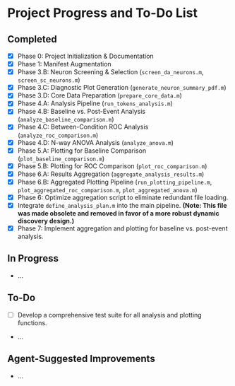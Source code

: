 # Project Progress and To-Do List

## Completed

- [x] Phase 0: Project Initialization & Documentation
- [x] Phase 1: Manifest Augmentation
- [x] Phase 3.B: Neuron Screening & Selection (`screen_da_neurons.m`, `screen_sc_neurons.m`)
- [x] Phase 3.C: Diagnostic Plot Generation (`generate_neuron_summary_pdf.m`)
- [x] Phase 3.D: Core Data Preparation (`prepare_core_data.m`)
- [x] Phase 4.A: Analysis Pipeline (`run_tokens_analysis.m`)
- [x] Phase 4.B: Baseline vs. Post-Event Analysis (`analyze_baseline_comparison.m`)
- [x] Phase 4.C: Between-Condition ROC Analysis (`analyze_roc_comparison.m`)
- [x] Phase 4.D: N-way ANOVA Analysis (`analyze_anova.m`)
- [x] Phase 5.A: Plotting for Baseline Comparison (`plot_baseline_comparison.m`)
- [x] Phase 5.B: Plotting for ROC Comparison (`plot_roc_comparison.m`)
- [x] Phase 6.A: Results Aggregation (`aggregate_analysis_results.m`)
- [x] Phase 6.B: Aggregated Plotting Pipeline (`run_plotting_pipeline.m`, `plot_aggregated_roc_comparison.m`, `plot_aggregated_anova.m`)
- [x] Phase 6: Optimize aggregation script to eliminate redundant file loading.
- [x] Integrate `define_analysis_plan.m` into the main pipeline. **(Note: This file was made obsolete and removed in favor of a more robust dynamic discovery design.)**
- [x] Phase 7: Implement aggregation and plotting for baseline vs. post-event analysis.

## In Progress

- ...

## To-Do

- [ ] Develop a comprehensive test suite for all analysis and plotting functions.
- ...

## Agent-Suggested Improvements
- ...